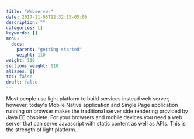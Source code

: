```yaml
---
title: "Webserver"
date: 2017-11-05T12:32:15-05:00
description: ""
categories: []
keywords: []
menu:
  docs:
    parent: "getting-started"
    weight: 110
weight: 110
sections_weight: 110
aliases: []
toc: false
draft: false
---
```


Most people use light platform to build services instead web server; however, today's
Mobile Native application and Single Page application running on browser makes the traditional
server side rendering provided by Java EE obsolete. For your browsers and mobile devices
you need a web server that can serve Javascript with static content as well as APIs. This
is the strength of light platform. 